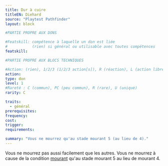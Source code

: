 ```yaml
---
title: Dur à cuire
titleEN: Diehard
source: "Playtest Pathfinder"
layout: block

#PARTIE PROPRE AUX DONS

#Featskill: compétence à laquelle un don est liée
#           (rien) si général ou utilisable avec toutes compétences
featskill: 

#PARTIE PROPRE AUX BLOCS TECHNIQUES

#Action: (rien), 1/2/3 (1/2/3 action[s]), R (réaction), L (action libre)
action: 
type: don
level: 1
#Rareté : C (commun), PC (peu commun), R (rare), U (unique)
rarity: C

traits:
  - général
prerequisites: 
frequency:
cost:
trigger:
requirements:

summary: "Vous ne mourrez qu'au stade mourant 5 (au lieu de 4)."
---
```


Vous ne mourrez pas aussi facilement que les autres. Vous ne mourrez à cause de la condition [mourant](/conditions/mourant.html) qu'au stade mourant 5 au lieu de mourant 4.